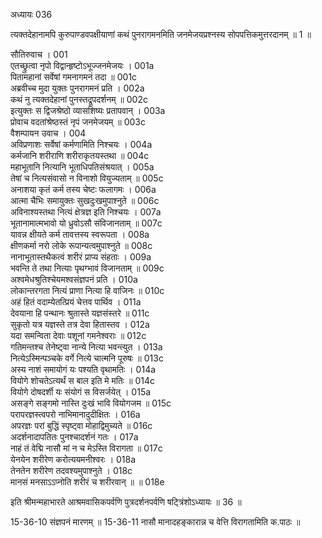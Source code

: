 अध्यायः 036

त्यक्तदेहानामपि कुरुपाण्डवपक्षीयाणां कथं पुनरागमनमिति जनमेजयप्रश्नस्य सोपपत्तिकमुत्तरदानम् ॥ 1 ॥

सौतिरुवाच ।	001  
एतच्छ्रुत्वा नृपो विद्वान्हृष्टोऽभूज्जनमेजयः ।	001a  
पितामहानां सर्वेषां गमनागमनं तदा ॥	001c  
अब्रवीच्च मुदा युक्तः पुनरागमनं प्रति ।	002a  
कथं नु त्यक्तदेहानां पुनस्तद्रूपदर्शनम् ॥	002c  
इत्युक्तः स द्विजश्रेष्ठो व्यासशिष्यः प्रतापवान् ।	003a  
प्रोवाच वदतांश्रेष्ठस्तं नृपं जनमेजयम् ॥	003c  
वैशम्पायन उवाच ।	004  
अविप्रणाशः सर्वेषां कर्मणामिति निश्चयः ।	004a  
कर्मजानि शरीराणि शरीराकृतयस्तथा ॥	004c  
महाभूतानि नित्यानि भूताधिपतिसंश्रयात् ।	005a  
तेषां च नित्यसंवासो न विनाशो वियुज्यताम् ॥	005c  
अनाशया कृतं कर्म तस्य चेष्टः फलागमः ।	006a  
आत्मा चैभिः समायुक्तः सुखदुःखमुपाश्नुते ॥	006c  
अविनाश्यस्तथा नित्यं क्षेत्रज्ञ इति निश्चयः ।	007a  
भूतानामात्मभावो यो ध्रुवोऽसौ संविजानताम् ॥	007c  
यावन्न क्षीयते कर्म तावत्तस्य स्वरूपता ।	008a  
क्षीणकर्मा नरो लोके रूपान्यत्वमुपाश्नुते ॥	008c  
नानाभूतास्तथैकत्वं शरीरं प्राप्य संहताः ।	009a  
भवन्ति ते तथा नित्याः पृथग्भावं विजानताम् ॥	009c  
अश्वमेधश्रुतिश्चेयमश्वसंज्ञपनं प्रति ।	010a  
लोकान्तरगता नित्यं प्राणा नित्या हि वाजिनः ॥	010c  
अहं हितं वदाम्येतत्प्रियं चेत्तव पार्थिव ।	011a  
देवयाना हि पन्थानः श्रुतास्ते यज्ञसंस्तरे ॥	011c  
सुकृतो यत्र यज्ञस्ते तत्र देवा हितास्तव ।	012a  
यदा समन्विता देवाः पशूनां गमनेश्वराः ॥	012c  
गतिमन्तश्च तेनेष्ट्वा नान्ये नित्या भवन्त्युत ।	013a  
नित्येऽस्मिन्पञ्चके वर्गे नित्ये चात्मनि पूरुषः ॥	013c  
अस्य नाशं समायोगं यः पश्यति वृथामतिः ।	014a  
वियोगे शोचतेऽत्यर्थं स बाल इति मे मतिः ॥	014c  
वियोगे दोषदर्शी यः संयोगं स विसर्जयेत् ।	015a  
असङ्गे सङ्गमो नास्ति दुःखं भावि वियोगजम ॥	015c  
परापरज्ञस्त्वपरो नाभिमानादुदीक्षितः ।	016a  
अपरज्ञः परां बुद्धिं स्पृष्ट्वा मोहाद्विमुच्यते ॥	016c  
अदर्शनादापतितः पुनश्चादर्शनं गतः ।	017a  
नाहं तं वेद्मि नासौ मां न च मेऽस्ति विरागता ॥	017c  
येनयेन शरीरेण करोत्ययमनीश्वरः ।	018a  
तेनतेन शरीरेण तदवश्यमुपाश्नुते ।	018c  
मानसं मनसाऽऽप्नोति शरीरं च शरीरवान् ॥ ॥	018e  

इति श्रीमन्महाभारते आश्रमवासिकपर्वणि पुत्रदर्शनपर्वणि षट्त्रिंशोऽध्यायः ॥ 36 ॥

15-36-10 संज्ञपनं मारणम् ॥ 15-36-11 नासौ मानादहङ्कारान्न च वेत्ति विरागतामिति क.पाठः ॥
